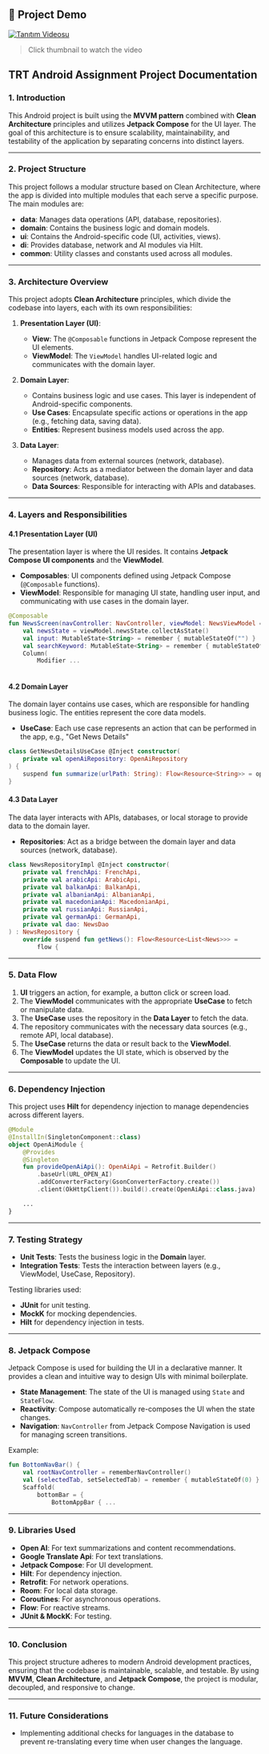 ## 🎥 Project Demo

[![Tanıtım Videosu](https://img.youtube.com/vi/3KTQF4SONTo/0.jpg)](https://www.youtube.com/shorts/3KTQF4SONTo)
> Click thumbnail to watch the video

## **TRT Android Assignment Project Documentation**

### **1. Introduction**

This Android project is built using the **MVVM pattern** combined with **Clean Architecture** principles and utilizes **Jetpack Compose** for the UI layer. The goal of this architecture is to ensure scalability, maintainability, and testability of the application by separating concerns into distinct layers.

---

### **2. Project Structure**

This project follows a modular structure based on Clean Architecture, where the app is divided into multiple modules that each serve a specific purpose. The main modules are:

* **data**: Manages data operations (API, database, repositories).
* **domain**: Contains the business logic and domain models.
* **ui**: Contains the Android-specific code (UI, activities, views).
* **di**: Provides database, network and AI modules via Hilt.
* **common**: Utility classes and constants used across all modules.

---

### **3. Architecture Overview**

This project adopts **Clean Architecture** principles, which divide the codebase into layers, each with its own responsibilities:

1. **Presentation Layer (UI)**:

   * **View**: The `@Composable` functions in Jetpack Compose represent the UI elements.
   * **ViewModel**: The `ViewModel` handles UI-related logic and communicates with the domain layer.

2. **Domain Layer**:

   * Contains business logic and use cases. This layer is independent of Android-specific components.
   * **Use Cases**: Encapsulate specific actions or operations in the app (e.g., fetching data, saving data).
   * **Entities**: Represent business models used across the app.

3. **Data Layer**:

   * Manages data from external sources (network, database).
   * **Repository**: Acts as a mediator between the domain layer and data sources (network, database).
   * **Data Sources**: Responsible for interacting with APIs and databases.

---

### **4. Layers and Responsibilities**

#### **4.1 Presentation Layer (UI)**

The presentation layer is where the UI resides. It contains **Jetpack Compose UI components** and the **ViewModel**.

* **Composables**: UI components defined using Jetpack Compose (`@Composable` functions).
* **ViewModel**: Responsible for managing UI state, handling user input, and communicating with use cases in the domain layer.

```kotlin
@Composable
fun NewsScreen(navController: NavController, viewModel: NewsViewModel = hiltViewModel()) {
    val newsState = viewModel.newsState.collectAsState()
    val input: MutableState<String> = remember { mutableStateOf("") }
    val searchKeyword: MutableState<String> = remember { mutableStateOf("") }
    Column(
        Modifier ...
            
```

#### **4.2 Domain Layer**

The domain layer contains use cases, which are responsible for handling business logic. The entities represent the core data models.

* **UseCase**: Each use case represents an action that can be performed in the app, e.g., "Get News Details"

```kotlin
class GetNewsDetailsUseCase @Inject constructor(
    private val openAiRepository: OpenAiRepository
) {
    suspend fun summarize(urlPath: String): Flow<Resource<String>> = openAiRepository.summarizeText(urlPath)
}
```

#### **4.3 Data Layer**

The data layer interacts with APIs, databases, or local storage to provide data to the domain layer.

* **Repositories**: Act as a bridge between the domain layer and data sources (network, database).

```kotlin
class NewsRepositoryImpl @Inject constructor(
    private val frenchApi: FrenchApi,
    private val arabicApi: ArabicApi,
    private val balkanApi: BalkanApi,
    private val albanianApi: AlbanianApi,
    private val macedonianApi: MacedonianApi,
    private val russianApi: RussianApi,
    private val germanApi: GermanApi,
    private val dao: NewsDao
) : NewsRepository {
    override suspend fun getNews(): Flow<Resource<List<News>>> =
        flow {
```

---

### **5. Data Flow**

1. **UI** triggers an action, for example, a button click or screen load.
2. The **ViewModel** communicates with the appropriate **UseCase** to fetch or manipulate data.
3. The **UseCase** uses the repository in the **Data Layer** to fetch the data.
4. The repository communicates with the necessary data sources (e.g., remote API, local database).
5. The **UseCase** returns the data or result back to the **ViewModel**.
6. The **ViewModel** updates the UI state, which is observed by the **Composable** to update the UI.

---

### **6. Dependency Injection**

This project uses **Hilt** for dependency injection to manage dependencies across different layers.

```kotlin
@Module
@InstallIn(SingletonComponent::class)
object OpenAiModule {
    @Provides
    @Singleton
    fun provideOpenAiApi(): OpenAiApi = Retrofit.Builder()
        .baseUrl(URL_OPEN_AI)
        .addConverterFactory(GsonConverterFactory.create())
        .client(OkHttpClient()).build().create(OpenAiApi::class.java)

    ...
}
```

---

### **7. Testing Strategy**

* **Unit Tests**: Tests the business logic in the **Domain** layer.
* **Integration Tests**: Tests the interaction between layers (e.g., ViewModel, UseCase, Repository).

Testing libraries used:

* **JUnit** for unit testing.
* **MockK** for mocking dependencies.
* **Hilt** for dependency injection in tests.

---

### **8. Jetpack Compose**

Jetpack Compose is used for building the UI in a declarative manner. It provides a clean and intuitive way to design UIs with minimal boilerplate.

* **State Management**: The state of the UI is managed using `State` and `StateFlow`.
* **Reactivity**: Compose automatically re-composes the UI when the state changes.
* **Navigation**: `NavController` from Jetpack Compose Navigation is used for managing screen transitions.

Example:

```kotlin
fun BottomNavBar() {
    val rootNavController = rememberNavController()
    val (selectedTab, setSelectedTab) = remember { mutableStateOf(0) }
    Scaffold(
        bottomBar = {
            BottomAppBar { ...
```

---

### **9. Libraries Used**
* **Open AI**: For text summarizations and content recommendations.
* **Google Translate Api**: For text translations.
* **Jetpack Compose**: For UI development.
* **Hilt**: For dependency injection.
* **Retrofit**: For network operations.
* **Room**: For local data storage.
* **Coroutines**: For asynchronous operations.
* **Flow**: For reactive streams.
* **JUnit & MockK**: For testing.

---

### **10. Conclusion**

This project structure adheres to modern Android development practices, ensuring that the codebase is maintainable, scalable, and testable. By using **MVVM**, **Clean Architecture**, and **Jetpack Compose**, the project is modular, decoupled, and responsive to change.

---

### **11. Future Considerations**

* Implementing additional checks for languages in the database to prevent re-translating every time when user changes the language.
